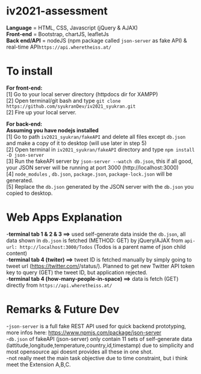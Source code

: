 # iv2021-assessment
**Language** = HTML, CSS, Javascript (jQuery & AJAX) <br />
**Front-end** = Bootstrap, chartJS, leafletJs <br /> 
**Back end/API** = nodeJS (npm package called `json-server` as fake API) & real-time API`https://api.wheretheiss.at/` <br /> 


# To install
**For front-end:** <br /> 
[1] Go to your local server directory (httpdocs dir for XAMPP) <br /> 
[2] Open terminal/git bash and type `git clone https://github.com/syukranDev/iv2021_syukran.git` <br /> 
[2] Fire up your local server. <br /> 

**For back-end:** <br /> 
**Assuming you have nodejs installed** <br /> 
[1] Go to path `iv2021_syukran/fakeAPI` and delete all files except `db.json` and make a copy of it to desktop (will use later in step 5) <br />
[2] Open terminal in `iv2021_syukran/fakeAPI` directory and type `npm install -D json-server` <br />
[3] Run the fakeAPI server by `json-server --watch db.json`, this if all good, your JSON server will be running at port 3000 (http://localhost:3000) <br /> 
[4] `node_modules` , `db.json`, `package.json`, `package-lock.json` will be generated. <br />
[5] Replace the `db.json` generated by the JSON server with the `db.json` you copied to desktop. <br />

<!-- ![1](https://user-images.githubusercontent.com/51852197/88816718-44360000-d1ef-11ea-933d-1b5e2ba762ae.PNG) -->
<!-- update this later, check again -->


# Web Apps Explanation
-**terminal tab 1 & 2 & 3 ==>** used self-generate data inside the `db.json`, all data shown in `db.json` is fetched (METHOD: GET) by jQuery/AJAX from `api-url: http://localhost:3000/Todos` (Todos is a parent name of json child content) <br />
-**terminal tab 4 (twiter) ==>** tweet ID is fetched manually by simply going to tweet url (https://twitter.com/<username>/status/<tweetID>). Planned to get new Twitter API token key to query (GET) the tweet ID, but application rejected. <br />
-**terminal tab 4 (how-many-people-in-space) ==>** data is fetch (GET) directly from `https://api.wheretheiss.at/` <br /> 

# Remarks & Future Dev
-`json-server` is a full fake REST API used for quick backend prototyping,  more infos here: https://www.npmjs.com/package/json-server <br />
-`db.json` of fakeAPI (json-server) only contain 11 sets of self-generate data (lattitude,longitude,temperature,country,id,timestamp) due to simplicity and most opensource api doesnt provides all these in one shot.  <br />
-not really meet the main task objective due to time constraint, but i think meet the Extension A,B,C.

